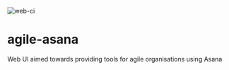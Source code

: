 ![web-ci](https://github.com/Lugana707/agile-asana/workflows/web-ci/badge.svg)

# agile-asana

Web UI aimed towards providing tools for agile organisations using Asana
